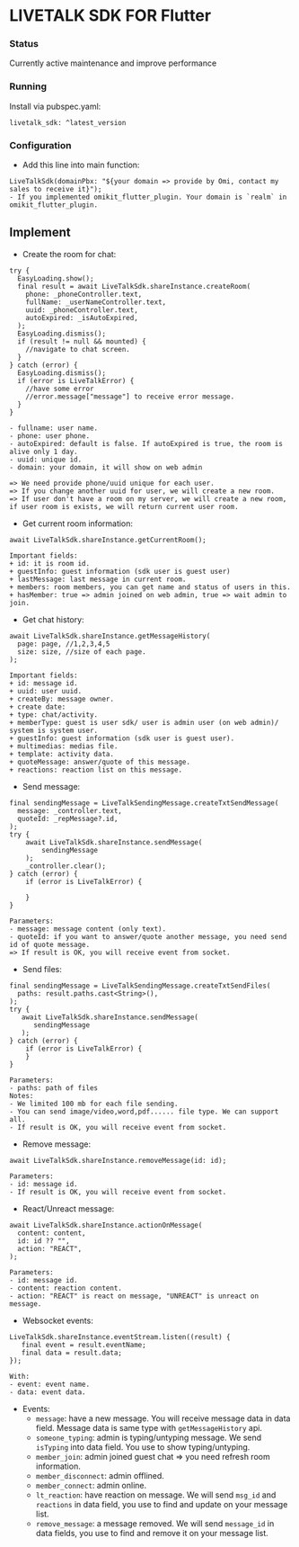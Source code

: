 # LIVETALK SDK FOR Flutter

### Status
Currently active maintenance and improve performance


### Running
Install via pubspec.yaml:

```
livetalk_sdk: ^latest_version
```

### Configuration

- Add this line into main function:

```
LiveTalkSdk(domainPbx: "${your domain => provide by Omi, contact my sales to receive it}");
- If you implemented omikit_flutter_plugin. Your domain is `realm` in omikit_flutter_plugin.
```

## Implement
- Create the room for chat:
```
try {
  EasyLoading.show();
  final result = await LiveTalkSdk.shareInstance.createRoom(
    phone: _phoneController.text,
    fullName: _userNameController.text,
    uuid: _phoneController.text,
    autoExpired: _isAutoExpired,
  );
  EasyLoading.dismiss();
  if (result != null && mounted) {
    //navigate to chat screen.
  }
} catch (error) {
  EasyLoading.dismiss();
  if (error is LiveTalkError) {
    //have some error
    //error.message["message"] to receive error message.
  }
}

- fullname: user name.
- phone: user phone.
- autoExpired: default is false. If autoExpired is true, the room is alive only 1 day.
- uuid: unique id.
- domain: your domain, it will show on web admin

=> We need provide phone/uuid unique for each user.
=> If you change another uuid for user, we will create a new room.
=> If user don't have a room on my server, we will create a new room, if user room is exists, we will return current user room.
```
- Get current room information:
```
await LiveTalkSdk.shareInstance.getCurrentRoom();

Important fields: 
+ id: it is room id.
+ guestInfo: guest information (sdk user is guest user)
+ lastMessage: last message in current room.
+ members: room members, you can get name and status of users in this.
+ hasMember: true => admin joined on web admin, true => wait admin to join.
```
- Get chat history:
```
await LiveTalkSdk.shareInstance.getMessageHistory(
  page: page, //1,2,3,4,5
  size: size, //size of each page.
);

Important fields: 
+ id: message id.
+ uuid: user uuid.
+ createBy: message owner.
+ create date: 
+ type: chat/activity.
+ memberType: guest is user sdk/ user is admin user (on web admin)/ system is system user.
+ guestInfo: guest information (sdk user is guest user).
+ multimedias: medias file.
+ template: activity data.
+ quoteMessage: answer/quote of this message.
+ reactions: reaction list on this message.
```
- Send message:
```
final sendingMessage = LiveTalkSendingMessage.createTxtSendMessage(
  message: _controller.text, 
  quoteId: _repMessage?.id, 
);
try {
    await LiveTalkSdk.shareInstance.sendMessage(
        sendingMessage
    );
    _controller.clear();
} catch (error) {
    if (error is LiveTalkError) {
    
    }
}

Parameters:
- message: message content (only text).
- quoteId: if you want to answer/quote another message, you need send id of quote message.
=> If result is OK, you will receive event from socket.
```

- Send files:
```
final sendingMessage = LiveTalkSendingMessage.createTxtSendFiles(
  paths: result.paths.cast<String>(),
);
try {
   await LiveTalkSdk.shareInstance.sendMessage(
      sendingMessage
   );
} catch (error) {
    if (error is LiveTalkError) {
    }
}

Parameters:
- paths: path of files
Notes:
- We limited 100 mb for each file sending.
- You can send image/video,word,pdf...... file type. We can support all.
- If result is OK, you will receive event from socket.
```

- Remove message:
```
await LiveTalkSdk.shareInstance.removeMessage(id: id);

Parameters:
- id: message id.
- If result is OK, you will receive event from socket.
```

- React/Unreact message:
```
await LiveTalkSdk.shareInstance.actionOnMessage(
  content: content,
  id: id ?? "",
  action: "REACT",
);

Parameters:
- id: message id.
- content: reaction content.
- action: "REACT" is react on message, "UNREACT" is unreact on message.
```

- Websocket events:
```
LiveTalkSdk.shareInstance.eventStream.listen((result) {
   final event = result.eventName;
   final data = result.data;
});

With:
- event: event name.
- data: event data.
```

- Events:
    -  `message`: have a new message. You will receive message data in data field. Message data is same type with `getMessageHistory` api.
    - `someone_typing`: admin is typing/untyping message. We send `isTyping` into data field. You use to show typing/untyping.
    - `member_join`: admin joined guest chat => you need refresh room information.
    - `member_disconnect`: admin offlined.
    - `member_connect`: admin online.
    - `lt_reaction`: have reaction on message. We will send `msg_id` and `reactions` in data field, you use to find and update on your message list.
    - `remove_message`: a message removed. We will send `message_id` in data fields, you use to find and remove it on your message list.